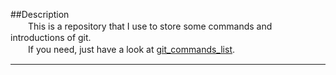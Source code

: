 ##Description  
　　This is a repository that I use to store some commands and introductions of git.  
　　If you need, just have a look at [git_commands_list](/git_commands_list).    
***
